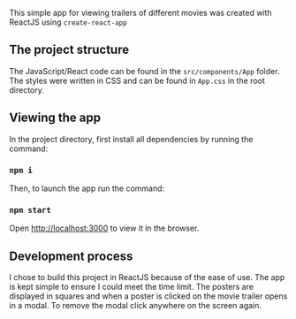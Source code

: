This simple app for viewing trailers of different movies was created with ReactJS using `create-react-app`

## The project structure

The JavaScript/React code can be found in the `src/components/App` folder.
The styles were written in CSS and can be found in `App.css` in the root directory.

## Viewing the app

In the project directory, first install all dependencies by running the command:
### `npm i`

Then, to launch the app run the command:
### `npm start`

Open [http://localhost:3000](http://localhost:3000) to view it in the browser.

## Development process

I chose to build this project in ReactJS because of the ease of use. The app is kept simple to ensure I could meet the time limit. The posters are displayed in squares and when a poster is clicked on the movie trailer opens in a modal. To remove the modal click anywhere on the screen again.
